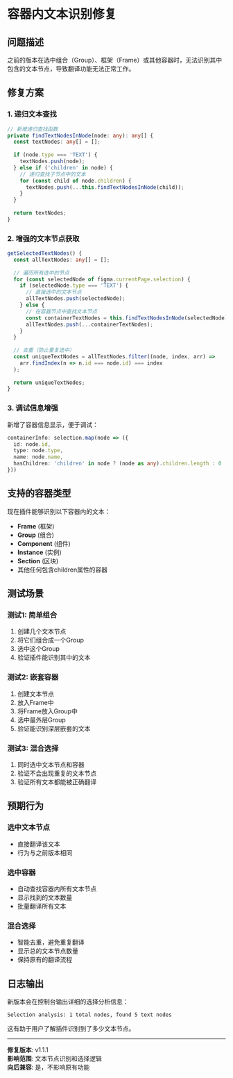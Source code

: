 # 容器内文本识别修复

## 问题描述
之前的版本在选中组合（Group）、框架（Frame）或其他容器时，无法识别其中包含的文本节点，导致翻译功能无法正常工作。

## 修复方案

### 1. 递归文本查找
```typescript
// 新增递归查找函数
private findTextNodesInNode(node: any): any[] {
  const textNodes: any[] = [];
  
  if (node.type === 'TEXT') {
    textNodes.push(node);
  } else if ('children' in node) {
    // 递归查找子节点中的文本
    for (const child of node.children) {
      textNodes.push(...this.findTextNodesInNode(child));
    }
  }
  
  return textNodes;
}
```

### 2. 增强的文本节点获取
```typescript
getSelectedTextNodes() {
  const allTextNodes: any[] = [];
  
  // 遍历所有选中的节点
  for (const selectedNode of figma.currentPage.selection) {
    if (selectedNode.type === 'TEXT') {
      // 直接选中的文本节点
      allTextNodes.push(selectedNode);
    } else {
      // 在容器节点中查找文本节点
      const containerTextNodes = this.findTextNodesInNode(selectedNode);
      allTextNodes.push(...containerTextNodes);
    }
  }
  
  // 去重（防止重复选中）
  const uniqueTextNodes = allTextNodes.filter((node, index, arr) => 
    arr.findIndex(n => n.id === node.id) === index
  );
  
  return uniqueTextNodes;
}
```

### 3. 调试信息增强
新增了容器信息显示，便于调试：
```typescript
containerInfo: selection.map(node => ({
  id: node.id,
  type: node.type,
  name: node.name,
  hasChildren: 'children' in node ? (node as any).children.length : 0
}))
```

## 支持的容器类型

现在插件能够识别以下容器内的文本：

- **Frame** (框架)
- **Group** (组合) 
- **Component** (组件)
- **Instance** (实例)
- **Section** (区块)
- 其他任何包含children属性的容器

## 测试场景

### 测试1: 简单组合
1. 创建几个文本节点
2. 将它们组合成一个Group
3. 选中这个Group
4. 验证插件能识别其中的文本

### 测试2: 嵌套容器
1. 创建文本节点
2. 放入Frame中
3. 将Frame放入Group中
4. 选中最外层Group
5. 验证能识别深层嵌套的文本

### 测试3: 混合选择
1. 同时选中文本节点和容器
2. 验证不会出现重复的文本节点
3. 验证所有文本都能被正确翻译

## 预期行为

### 选中文本节点
- 直接翻译该文本
- 行为与之前版本相同

### 选中容器
- 自动查找容器内所有文本节点
- 显示找到的文本数量
- 批量翻译所有文本

### 混合选择
- 智能去重，避免重复翻译
- 显示总的文本节点数量
- 保持原有的翻译流程

## 日志输出

新版本会在控制台输出详细的选择分析信息：
```
Selection analysis: 1 total nodes, found 5 text nodes
```

这有助于用户了解插件识别到了多少文本节点。

---

**修复版本**: v1.1.1  
**影响范围**: 文本节点识别和选择逻辑  
**向后兼容**: 是，不影响原有功能